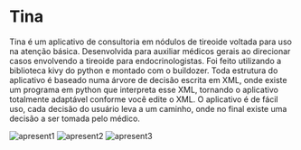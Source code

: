 # Tina
Tina é um aplicativo  de consultoria em nódulos de tireoide voltada para uso na atenção básica. Desenvolvida para auxiliar médicos gerais ao direcionar casos envolvendo a tireoide para endocrinologistas.
Foi feito utilizando a biblioteca kivy do python e montado com o buildozer.
Toda estrutura do aplicativo é baseado numa árvore de decisão escrita em XML, onde existe um programa em python que interpreta esse XML, tornando o aplicativo totalmente adaptável conforme você edite o XML. 
O aplicativo é de fácil uso, cada decisão do usuário leva a um caminho, onde no final existe uma decisão a ser tomada pelo médico.

![apresent1](https://user-images.githubusercontent.com/60628919/109841826-35ea0f80-7c28-11eb-85ac-abdb04d38327.png)
![apresent2](https://user-images.githubusercontent.com/60628919/109841952-574afb80-7c28-11eb-9fd1-5673633c6eec.png)
![apresent3](https://user-images.githubusercontent.com/60628919/109842115-81042280-7c28-11eb-85e4-4b25b4de87fd.png)
